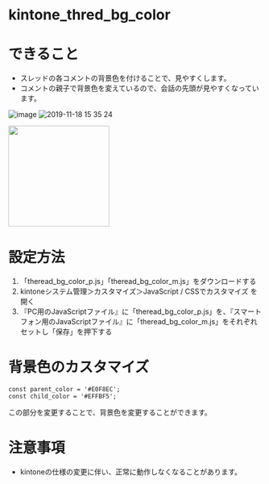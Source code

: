 # kintone_thred_bg_color

# できること
* スレッドの各コメントの背景色を付けることで、見やすくします。
* コメントの親子で背景色を変えているので、会話の先頭が見やすくなっています。

![image](https://user-images.githubusercontent.com/8399688/69028318-f7b9e400-0a14-11ea-9e17-d300cf9063e9.png)
![2019-11-18 15 35 24](https://user-images.githubusercontent.com/8399688/69029856-6ef17700-0a19-11ea-8caa-5177baccf0d1.png)




<img src="https://user-images.githubusercontent.com/8399688/69028318-f7b9e400-0a14-11ea-9e17-d300cf9063e9.png" width="200px">


# 設定方法
1. 「theread_bg_color_p.js」「theread_bg_color_m.js」をダウンロードする
2. kintoneシステム管理＞カスタマイズ＞JavaScript / CSSでカスタマイズ を開く
3. 『PC用のJavaScriptファイル』に「theread_bg_color_p.js」を、『スマートフォン用のJavaScriptファイル』に「theread_bg_color_m.js」をそれぞれセットし「保存」を押下する


# 背景色のカスタマイズ
```
const parent_color = '#E0F8EC';
const child_color = '#EFFBF5';
```
この部分を変更することで、背景色を変更することができます。


# 注意事項
* kintoneの仕様の変更に伴い、正常に動作しなくなることがあります。
